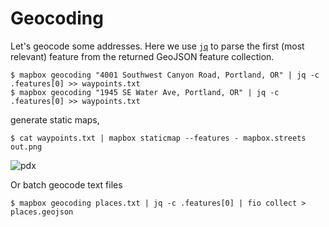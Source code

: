 # Geocoding

Let's geocode some addresses. Here we use [`jq`](https://stedolan.github.io/jq/) to parse the first (most relevant) feature from the returned GeoJSON feature collection.
```
$ mapbox geocoding "4001 Southwest Canyon Road, Portland, OR" | jq -c .features[0] >> waypoints.txt
$ mapbox geocoding "1945 SE Water Ave, Portland, OR" | jq -c .features[0] >> waypoints.txt
```

generate static maps,
```
$ cat waypoints.txt | mapbox staticmap --features - mapbox.streets out.png
```
![pdx](https://gist.githubusercontent.com/perrygeo/eef0db7967d0db1b05d4/raw/82214f6592db39cfbba6f8a161e894cddb6087d9/out.png)

Or batch geocode text files
```
$ mapbox geocoding places.txt | jq -c .features[0] | fio collect > places.geojson
```
